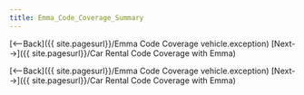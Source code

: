 ```yaml
---
title: Emma_Code_Coverage_Summary
---
```

[<--Back]({{ site.pagesurl}}/Emma Code Coverage vehicle.exception) [Next-->]({{ site.pagesurl}}/Car Rental Code Coverage with Emma)



[<--Back]({{ site.pagesurl}}/Emma Code Coverage vehicle.exception) [Next-->]({{ site.pagesurl}}/Car Rental Code Coverage with Emma)